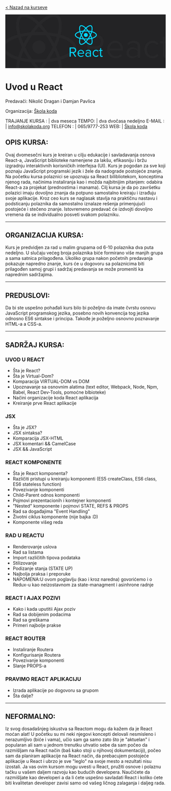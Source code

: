 <a href="https://skolakoda.org/kursevi/" class="btn">< Nazad na kurseve</a>

![React](logo.jpeg)

# Uvod u React

Predavači: Nikolić Dragan i Damjan Pavlica

Organizacija: [Škola koda](https://skolakoda.org/)

TRAJANJE KURSA : | dva meseca
TEMPO: | dva dvočasa nedeljno
E-MAIL : | info@skolakoda.org
TELEFON : | 065/9777-253
WEB: | [Škola koda](https://skolakoda.org/)


## OPIS KURSA:

Ovaj dvomesečni kurs je  kreiran u cilju edukacije i savladavanja osnova React-a, JavaScript biblioteke namenjene za lakšu, efikasniju i bržu izgradnju interaktivnih korisničkih interfejsa (UI). Kurs je pogodan za sve koji poznaju JavaScript programski jezik i žele da nadograde postojeće znanje. Na početku kursa polaznici se upoznaju sa React bilibliotekom, konceptima njenog rada, načinima instaliranja kao i možda najbitnijim pitanjem: odabira React-a za projekat (prednostima i manama). Cilj kursa je da po završetku polazici imaju dovoljno znanja da potpuno samostalno kreiraju i izrađuju svoje aplikacije. Kroz ceo kurs se  naglasak stavlja na praktičnu nastavu i podsticanju polaznika da samostalno iznalaze rešenja primenjujući postojeće i stečeno  znanje. Istovremeno predavač će izdvojti dovoljno vremena da se individualno posveti svakom polazniku.

--------

## ORGANIZACIJA KURSA:

Kurs je predvidjen za rad u malim grupama od 6-10 polaznika dva puta nedeljno. U slučaju većeg broja polaznika biće formirano više manjih grupa a sama satnica prilagođena. Ukoliko grupa nakon početnih predavanja pokazuje napredno znanje, kurs će u dogovoru sa polaznicima biti prilagođen samoj grupi i sadržaj predavanja se može promeniti ka naprednim sadržajima.

------------

## PREDUSLOVI:

Da bi ste uspešno pohađali kurs bilo bi poželjno da imate čvrstu osnovu JavaScript programskog jezika, posebno novih konvencija tog jezika odnosno ES6 sintakse i principa. Takođe je poželjno osnovno poznavanje HTML-a a CSS-a.

------------

## SADRŽAJ KURSA:

### UVOD U REACT

- Šta je React?
- Šta je Virtual-Dom?
- Komparacija VIRTUAL-DOM vs DOM
- Upoznavanje sa osnovnim alatima (text editor, Webpack, Node, Npm, Babel, React Dev-Tools, pomoćne blbioteke)
- Načini organizacije koda React aplikacija
- Kreiranje prve React aplikacije

### JSX
- Šta je JSX?
- JSX sintaksa?
- Komparacija JSX-HTML
- JSX komentari && CamelCase
- JSX && JavaScript

### REACT KOMPONENTE
- Šta je React komponenta?
- Različiti pristupi u kreiranju komponenti (ES5 createClass, ES6 class, ES6 stateless function)
- Povezivanje komponenti
- Child-Parent odnos komponenti
- Pojmovi prezentacionih i kontejner komponenti
- "Nested" komponente i pojmovi STATE, REFS & PROPS
- Rad sa događajima "Event Handling"
- Životni ciklus komponente (nije bajka :D)
- Komponente višeg reda

### RAD U REACTU
- Renderovanje uslova
- Rad sa listama
- Import različitih tipova podataka
- Stilizovanje
- Podizanje stanja (STATE UP)
- Najbolja praksa i preporuke
- NAPOMENA:U ovom poglavlju (kao i kroz naredna) govorićemo i o Redux-u kao neizostavnom za state-managment i asinhrone radnje

### REACT I AJAX POZIVI
- Kako i kada uputitii Ajax poziv
- Rad sa dobijenim podacima
- Rad sa greškama
- Primeri najbolje prakse

### REACT ROUTER
- Instaliranje Routera
- Konfigurisanje Routera
- Povezivanje komponenti
- Slanje PROPS-a

### PRAVIMO REACT APLIKACIJU
- Izrada aplikacije po dogovoru sa grupom
- Šta dalje?

--------

## NEFORMALNO:

Iz svog dosadašnjeg iskustva sa Reactom mogu da kažem da je React moćan alat! U početku su mi neki njegovi koncepti delovali nesmisleno i nerazumljivo (biće i vama), učio sam ga samo zato što je "aktuelan" i popularan ali sam u jednom trenutku uhvatio sebe da sam počeo da razmišljam na React način (baš kako stoji u njihovoj dokumentaciji), počeo sam da planiram aplikacije na React način, da prebacujem postojeće aplikacije u React i ubrzo je sve "leglo" na svoje mesto a rezultati nisu izostali. Ja vas ovim kursom mogu uvesti u React, pružiti osnove i polaznu tačku u vašem daljem razvoju kao budućih developera. Naučićete da razmišljate kao developeri a da li ćete  uspešno savladati React i koliko ćete biti kvalitetan developer zavisi samo od vašeg ličnog zalaganja i daljeg rada.
